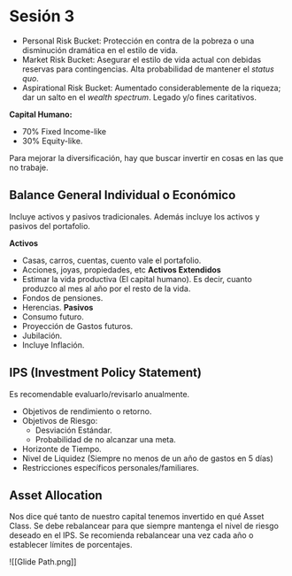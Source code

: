 # Sesión 3
* Personal Risk Bucket: Protección en contra de la pobreza o una disminución dramática en el estilo de vida.
* Market Risk Bucket: Asegurar el estilo de vida actual con debidas reservas para contingencias. Alta probabilidad de mantener el _status quo_.
* Aspirational Risk Bucket: Aumentado considerablemente de la riqueza; dar un salto en el _wealth spectrum_. Legado y/o fines caritativos.

**Capital Humano:**
- 70% Fixed Income-like
- 30% Equity-like.

Para mejorar la diversificación, hay que buscar invertir en cosas en las que no trabaje.

## Balance General Individual o Económico
Incluye activos y pasivos tradicionales. Además incluye los activos y pasivos del portafolio.

**Activos**
- Casas, carros, cuentas, cuento vale el portafolio.
- Acciones, joyas, propiedades, etc
**Activos Extendidos**
- Estimar la vida productiva (El capital humano). Es decir, cuanto produzco al mes al año por el resto de la vida.
- Fondos de pensiones.
- Herencias.
**Pasivos**
- Consumo futuro.
- Proyección de Gastos futuros.
- Jubilación.
- Incluye Inflación.

## IPS (Investment Policy Statement)
Es recomendable evaluarlo/revisarlo anualmente.
- Objetivos de rendimiento o retorno.
- Objetivos de Riesgo:
    - Desviación Estándar.
    - Probabilidad de no alcanzar una meta.
- Horizonte de Tiempo.
- Nivel de Liquidez (Siempre no menos de un año de gastos en 5 días)
- Restricciones específicos personales/familiares.

## Asset Allocation
Nos dice qué tanto de nuestro capital tenemos invertido en qué Asset Class.
Se debe rebalancear para que siempre mantenga el nivel de riesgo deseado en el IPS. Se recomienda rebalancear una vez cada año o establecer límites de porcentajes.

![[Glide Path.png]]